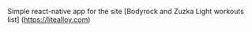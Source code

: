 Simple react-native app for the site [Bodyrock and Zuzka Light workouts list] (https://litealloy.com)